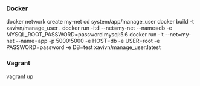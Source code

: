 ### Docker

docker network create my-net
cd system/app/manage_user
docker build -t xavivn/manage_user .
docker run -itd --net=my-net  --name=db -e MYSQL_ROOT_PASSWORD=password mysql:5.6
docker run -it --net=my-net --name=app -p 5000:5000 -e HOST=db -e USER=root -e PASSWORD=password -e DB=test xavivn/manage_user:latest

### Vagrant
vagrant up
